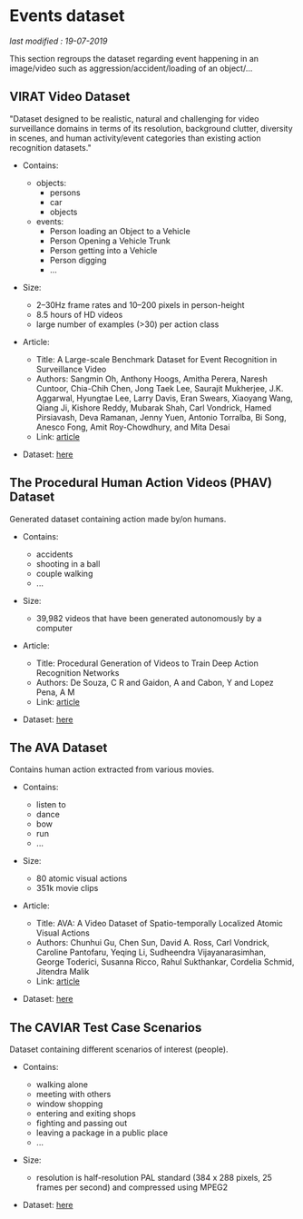 # Events dataset

_last modified : 19-07-2019_

This section regroups the dataset regarding event happening in an image/video such as aggression/accident/loading of an object/...

## VIRAT Video Dataset

"Dataset designed to be realistic, natural and challenging for video surveillance domains in terms of its resolution, background clutter, diversity in scenes, and human activity/event categories than existing action recognition datasets."

- Contains:
  - objects: 
    - persons
    - car
    - objects
  - events:
    - Person loading an Object to a Vehicle
    - Person Opening a Vehicle Trunk
    - Person getting into a Vehicle
    - Person digging
    - ...

- Size:
  - 2–30Hz frame rates and 10–200 pixels in person-height
  - 8.5 hours of HD videos
  - large number of examples (>30) per action class

- Article:
  - Title: A Large-scale Benchmark Dataset for Event Recognition in Surveillance Video
  - Authors:  Sangmin Oh, Anthony Hoogs, Amitha Perera, Naresh Cuntoor, Chia-Chih Chen, Jong Taek Lee, Saurajit Mukherjee, J.K. Aggarwal, Hyungtae Lee, Larry Davis, Eran Swears, Xiaoyang Wang, Qiang Ji, Kishore Reddy, Mubarak Shah, Carl Vondrick, Hamed Pirsiavash, Deva Ramanan, Jenny Yuen, Antonio Torralba, Bi Song, Anesco Fong, Amit Roy-Chowdhury, and Mita Desai
  - Link: [article](http://www.cs.columbia.edu/~vondrick/vatic/virat.pdf)


- Dataset: [here](http://www.viratdata.org/)

## The Procedural Human Action Videos (PHAV) Dataset

Generated dataset containing action made by/on humans.

- Contains:
  - accidents
  - shooting in a ball
  - couple walking
  - ...

- Size:
  - 39,982 videos that have been generated autonomously by a computer

- Article:
  - Title: Procedural Generation of Videos to Train Deep Action Recognition Networks
  - Authors: De Souza, C R and Gaidon, A and Cabon, Y and Lopez Pena, A M
  - Link: [article](https://arxiv.org/abs/1612.00881)

- Dataset: [here](http://academictorrents.com/collection/phav)

## The AVA Dataset

Contains human action extracted from various movies.

- Contains:
  - listen to
  - dance
  - bow
  - run
  - ...

- Size:
  - 80 atomic visual actions
  - 351k movie clips

- Article:
  - Title: AVA: A Video Dataset of Spatio-temporally Localized Atomic Visual Actions
  - Authors: Chunhui Gu, Chen Sun, David A. Ross, Carl Vondrick, Caroline Pantofaru, Yeqing Li, Sudheendra Vijayanarasimhan, George Toderici, Susanna Ricco, Rahul Sukthankar, Cordelia Schmid, Jitendra Malik
  - Link: [article](https://arxiv.org/abs/1705.08421)

- Dataset: [here](https://research.google.com/ava/index.html)

## The CAVIAR Test Case Scenarios

Dataset containing different scenarios of interest (people).

- Contains:
  - walking alone
  - meeting with others
  - window shopping
  - entering and exiting shops
  - fighting and passing out
  - leaving a package in a public place
  - ...

- Size:
  - resolution is half-resolution PAL standard (384 x 288 pixels, 25 frames per second) and compressed using MPEG2

- Dataset: [here](http://groups.inf.ed.ac.uk/vision/CAVIAR/CAVIARDATA1/)